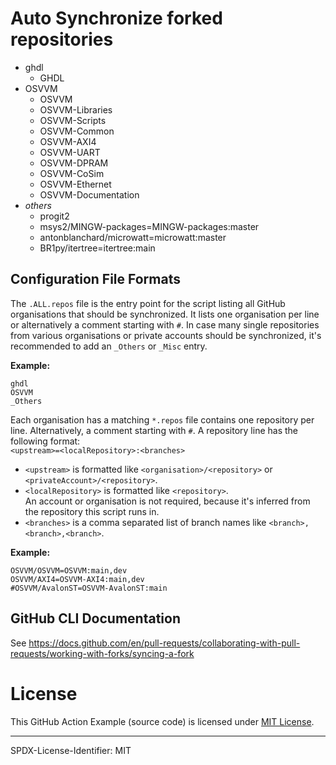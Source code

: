 # Auto Synchronize forked repositories

* ghdl
  * GHDL
* OSVVM
  * OSVVM
  * OSVVM-Libraries
  * OSVVM-Scripts
  * OSVVM-Common
  * OSVVM-AXI4
  * OSVVM-UART
  * OSVVM-DPRAM
  * OSVVM-CoSim
  * OSVVM-Ethernet
  * OSVVM-Documentation
* *others*
  * progit2
  * msys2/MINGW-packages=MINGW-packages:master
  * antonblanchard/microwatt=microwatt:master
  * BR1py/itertree=itertree:main

## Configuration File Formats

The `.ALL.repos` file is the entry point for the script listing all GitHub organisations that should be synchronized.
It lists one organisation per line or alternatively a comment starting with `#`. In case many single repositories from
various organisations or private accounts should be synchronized, it's recommended to add an `_Others` or `_Misc` entry.

**Example:**
```
ghdl
OSVVM
_Others
```

Each organisation has a matching `*.repos` file contains one repository per line. Alternatively, a comment starting
with `#`. A repository line has the following format:  
`<upstream>=<localRepository>:<branches>`

* `<upstream>` is formatted like `<organisation>/<repository>` or `<privateAccount>/<repository>`.
* `<localRepository>` is formatted like `<repository>`.  
  An account or organisation is not required, because it's inferred from the repository this script runs in.
* `<branches>` is a comma separated list of branch names like `<branch>,<branch>,<branch>`.
	
**Example:**
```
OSVVM/OSVVM=OSVVM:main,dev
OSVVM/AXI4=OSVVM-AXI4:main,dev
#OSVVM/AvalonST=OSVVM-AvalonST:main
```

## GitHub CLI Documentation

See https://docs.github.com/en/pull-requests/collaborating-with-pull-requests/working-with-forks/syncing-a-fork


# License

This GitHub Action Example (source code) is licensed under [MIT License](LICENSE.md).

-------------------------
SPDX-License-Identifier: MIT
